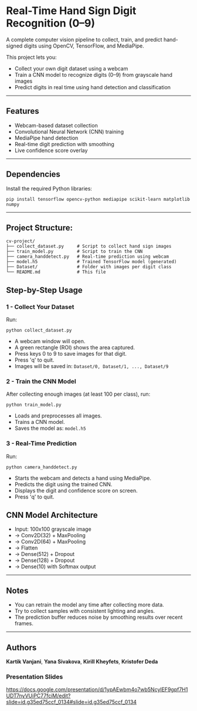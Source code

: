 # Real-Time Hand Sign Digit Recognition (0–9)

A complete computer vision pipeline to collect, train, and predict hand-signed digits using OpenCV, TensorFlow, and MediaPipe.

This project lets you:
- Collect your own digit dataset using a webcam
- Train a CNN model to recognize digits (0–9) from grayscale hand images
- Predict digits in real time using hand detection and classification

---

## Features

- Webcam-based dataset collection  
- Convolutional Neural Network (CNN) training  
- MediaPipe hand detection  
- Real-time digit prediction with smoothing  
- Live confidence score overlay

---

## Dependencies

Install the required Python libraries:
```
pip install tensorflow opencv-python mediapipe scikit-learn matplotlib numpy
```
---

## Project Structure:

```
cv-project/
├── collect_dataset.py     # Script to collect hand sign images
├── train_model.py         # Script to train the CNN
├── camera_handdetect.py   # Real-time prediction using webcam
├── model.h5               # Trained TensorFlow model (generated)
├── Dataset/               # Folder with images per digit class
└── README.md              # This file
```

## Step-by-Step Usage

### 1 - Collect Your Dataset

Run:
```
python collect_dataset.py
```
- A webcam window will open.
- A green rectangle (ROI) shows the area captured.
- Press keys 0 to 9 to save images for that digit.
- Press 'q' to quit.
- Images will be saved in:
  ``` Dataset/0, Dataset/1, ..., Dataset/9 ```

### 2 - Train the CNN Model

After collecting enough images (at least 100 per class), run:
``` 
python train_model.py
```

- Loads and preprocesses all images.
- Trains a CNN model.
- Saves the model as:
  ``` model.h5 ```

### 3 - Real-Time Prediction

Run:
``` 
python camera_handdetect.py
```

- Starts the webcam and detects a hand using MediaPipe.
- Predicts the digit using the trained CNN.
- Displays the digit and confidence score on screen.
- Press 'q' to quit.

## CNN Model Architecture

- Input: 100x100 grayscale image  
- → Conv2D(32) + MaxPooling  
- → Conv2D(64) + MaxPooling  
- → Flatten  
- → Dense(512) + Dropout  
- → Dense(128) + Dropout  
- → Dense(10) with Softmax output

---

## Notes

- You can retrain the model any time after collecting more data.
- Try to collect samples with consistent lighting and angles.
- The prediction buffer reduces noise by smoothing results over recent frames.

---

## Authors
**Kartik Vanjani**,
**Yana Sivakova**, 
**Kirill Kheyfets**,
**Kristofer Deda**  

### Presentation Slides
https://docs.google.com/presentation/d/1ypAEwbm4o7wb5NcylEF9gpf7H1UDT7nyVUiPC77fciM/edit?slide=id.g35ed75ccf_0134#slide=id.g35ed75ccf_0134
